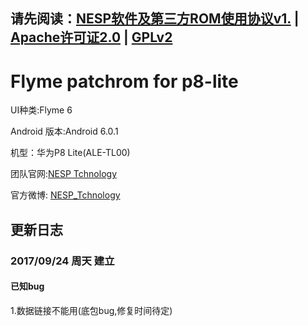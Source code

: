 ## 请先阅读：[NESP软件及第三方ROM使用协议v1.](./NESL.md) | [Apache许可证2.0](./Apache.md) | [GPLv2](./GPL.md)

# Flyme patchrom for p8-lite

UI种类:Flyme 6

Android 版本:Android 6.0.1

机型：华为P8 Lite(ALE-TL00)

团队官网:[NESP Tchnology](http://nesp.1g7.net)

官方微博: [NESP_Tchnology](http://weibo.com/NESPtechnology)

## 更新日志 
### 2017/09/24 周天 建立  
#### 已知bug
1.数据链接不能用(底包bug,修复时间待定)

